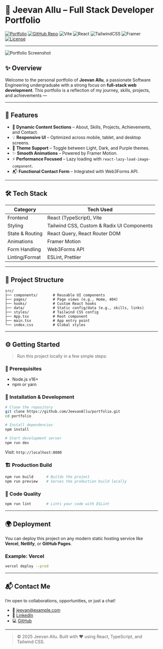 # 🚀 Jeevan Allu – Full Stack Developer Portfolio

[![Portfolio](https://img.shields.io/badge/Live%20Portfolio-blueviolet?style=for-the-badge&logo=vercel&logoColor=white)](https://JeevanAllu.dev)
[![GitHub Repo](https://img.shields.io/badge/Repo-181717?style=for-the-badge&logo=github&logoColor=white)](https://github.com/JeevanAllu/portfolio)
![Vite](https://img.shields.io/badge/vite-%23646CFF.svg?style=for-the-badge&logo=vite&logoColor=white)
![React](https://img.shields.io/badge/react-%2320232a.svg?style=for-the-badge&logo=react&logoColor=%2361DAFB)
![TailwindCSS](https://img.shields.io/badge/tailwindcss-%2338B2AC.svg?style=for-the-badge&logo=tailwind-css&logoColor=white)
![Framer](https://img.shields.io/badge/Framer-black?style=for-the-badge&logo=framer&logoColor=blue)
[![License](https://img.shields.io/badge/MIT-green?style=for-the-badge)](LICENSE)

---

![Portfolio Screenshot](https://github.com/user-attachments/assets/e499575e-f214-48f7-a855-a9b3e33befee)


## ✨ Overview

Welcome to the personal portfolio of **Jeevan Allu**, a passionate Software Engineering undergraduate with a strong focus on **full-stack web development**. This portfolio is a reflection of my journey, skills, projects, and achievements — 

---

## 🎯 Features

- 📌 **Dynamic Content Sections** – About, Skills, Projects, Achievements, and Contact.
- 💡 **Responsive UI** – Optimized across mobile, tablet, and desktop screens.
- 🎨 **Theme Support** – Toggle between Light, Dark, and Purple themes.
- ✨ **Smooth Animations** – Powered by Framer Motion.
- ⚡ **Performance Focused** – Lazy loading with `react-lazy-load-image-component`.
- 📬 **Functional Contact Form** – Integrated with Web3Forms API.

---

## 🛠️ Tech Stack

| Category        | Tech Used                                      |
|----------------|------------------------------------------------|
| Frontend       | React (TypeScript), Vite                       |
| Styling        | Tailwind CSS, Custom & Radix UI Components     |
| State & Routing| React Query, React Router DOM                  |
| Animations     | Framer Motion                                  |
| Form Handling  | Web3Forms API                                  |
| Linting/Format | ESLint, Prettier                               |

---

## 📁 Project Structure

```
src/
├── components/       # Reusable UI components
├── pages/            # Page views (e.g., Home, 404)
├── hooks/            # Custom React hooks
├── data/             # Static config/data (e.g., skills, links)
├── styles/           # Tailwind CSS config
├── App.tsx           # Root component
├── main.tsx          # App entry point
└── index.css         # Global styles
```

---

## ⚙️ Getting Started

> Run this project locally in a few simple steps:

### 🔧 Prerequisites

- Node.js v16+
- npm or yarn

### 🚀 Installation & Development

```bash
# Clone the repository
git clone https://github.com/JeevanAllu/portfolio.git
cd portfolio

# Install dependencies
npm install

# Start development server
npm run dev
```

Visit: `http://localhost:8080`

### 🏗️ Production Build

```bash
npm run build      # Builds the project
npm run preview    # Serves the production build locally
```

### 🧹 Code Quality

```bash
npm run lint       # Lints your code with ESLint
```

---

## 🌍 Deployment

You can deploy this project on any modern static hosting service like **Vercel**, **Netlify**, or **GitHub Pages**.

### Example: Vercel

```bash
vercel deploy --prod
```

---

## 📬 Contact Me

I’m open to collaborations, opportunities, or just a chat!

- 📧 [jeevan@example.com](mailto:allujeevan1225@gmail.com)
- 💼 [LinkedIn](https://www.linkedin.com/in/jeevan-allu-721b11245/)
- 💻 [GitHub](https://github.com/JeevanAllu)

---

> © 2025 Jeevan Allu. Built with ❤️ using React, TypeScript, and Tailwind CSS.
